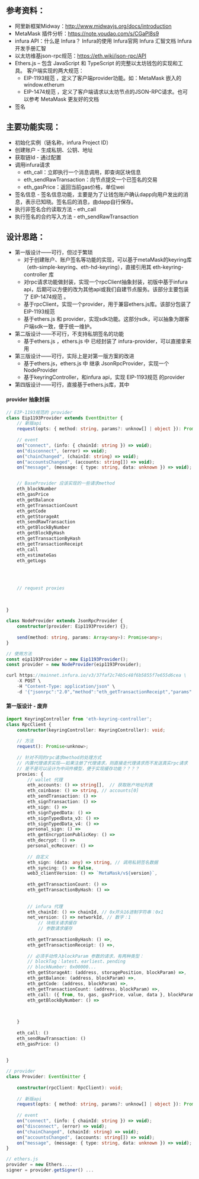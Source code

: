 ## 参考资料：
- 阿里新框架Midway：http://www.midwayjs.org/docs/introduction
- MetaMask 插件分析：https://note.youdao.com/s/CGaPl8s9
- infura API：什么是 Infura？ Infura的使用 Infura官网 Infura 汇智文档   Infura 开发手册汇智
- 以太坊维基json-rpc规范：https://eth.wiki/json-rpc/API
- Ethers.js – 包含 JavaScript 和 TypeScript 的完整以太坊钱包的实现和工具。
客户端实现的两大规范： 
  - EIP-1193规范 ，定义了客户端provider功能。如：MetaMask 嵌入的window.etherum
  - EIP-1474规范 ，定义了客户端请求以太坊节点的JSON-RPC请求。也可以参考 MetaMask 更友好的文档
- 签名

## 主要功能实现：
- 初始化实例（链名称，infura Project ID）
- 创建账户 - 生成私钥、公钥、地址
- 获取链Id - 通过配置
- 调用infura请求
  - eth_call：立即执行一个消息调用，即查询区块信息
  - eth_sendRawTransaction：向节点提交一个已签名的交易
  - eth_gasPrice：返回当前gas价格，单位wei
- 签名信息 - 签名信息功能，主要是为了让钱包账户确认dapp向用户发出的消息，表示已知晓。签名后的消息，由dapp自行保存。
- 执行非签名合约读取方法 - eth_call
- 执行签名的合约写入方法 - eth_sendRawTransaction

## 设计思路：
- 第一版设计——可行，但过于繁琐
  - 对于创建账户、账户签名等功能的实现，可以基于metaMask的keyring库（eth-simple-keyring、eth-hd-keyring），直接引用其 eth-keyring-controller 库
  - 对rpc请求功能做封装，实现一个rpcClient抽象封装，初版中基于infura api，后期可以方便的改为其他api或我们自建节点服务。该部分主要包装了 EIP-1474规范 。
  - 基于rpcClient，实现一个provider，用于兼容ethers.js库。该部分包装了 EIP-1193规范
  - 基于ethers.js 和 provider，实现sdk功能。这部分sdk，可以抽象为跟客户端sdk一致，便于统一维护。
- 第二版设计——不可行，不支持私钥签名的功能
  - 基于ethers.js ，ethers.js 中 已经封装了 infura-provider，可以直接拿来用
- 第三版设计——可行，实际上是对第一版方案的改进
  - 基于ethers.js，ethers.js 中 继承 JsonRpcProvider，实现一个NodeProvider
  - 基于keyringController，和infura api，实现 EIP-1193规范 的provider
- 第四版设计——可行，直接基于ethers.js库，其中

#### provider 抽象封装
```ts
// EIP-1193规范的 provider
class Eip1193Provider extends EventEmitter {
    // 新版api
    request(opts: { method: string, params?: unknow[] | object }): Promise<unknown>;
    
    // event
    on("connect", (info: { chainId: string }) => void);
    on("disconnect", (error) => void);
    on("chainChanged", (chainId: string) => void);
    on("accountsChanged", (accounts: string[]) => void);
    on("message", (message: { type: string, data: unknown }) => void);


    // BaseProvider 应该实现的一些请求method
    eth_blockNumber
    eth_gasPrice
    eth_getBalance
    eth_getTransactionCount
    eth_getCode
    eth_getStorageAt
    eth_sendRawTransaction
    eth_getBlockByNumber
    eth_getBlockByHash
    eth_getTransactionByHash
    eth_getTransactionReceipt
    eth_call
    eth_estimateGas
    eth_getLogs
    
    
    
    
    // request proxies
    
    
    
}

class NodeProvider extends JsonRpcProvider {
    constructor(provider: Eip1193Provider) {};
    
    send(method: string, params: Array<any>): Promise<any>;
}

// 使用方法
const eip1193Provider = new Eip1193Provider();
const provider = new NodeProvider(eip1193Provider);

curl https://mainnet.infura.io/v3/37faf2c74b5c48f6b5855f7e655d6cea \
    -X POST \
    -H "Content-Type: application/json" \
    -d '{"jsonrpc":"2.0","method":"eth_getTransactionReceipt","params": ["0xbb3a336e3f823ec18197f1e13ee875700f08f03e2cab75f0d0b118dabb44cba0"],"id":1}'

```

#### 第一版设计 - 废弃
```ts
import KeyringController from 'eth-keyring-controller';
class RpcClient {
    constructor(keyringController: KeyringController): void;
    
    // 方法
    request(): Promise<unknow>;
    
    // 针对不同的rpc请求method的处理方式
    // 内置代理请求实现——如果注册了代理请求，则直接走代理请求而不发送真实rpc请求
    // 是不是可以设计为中间件模型，便于实现缓存功能？？？？
    proxies: {
        // wallet 代理
        eth_accounts: () => string[],  // 获取账户地址列表
        eth_coinbase: () => string, // accounts[0]
        eth_sendTransaction: () => 
        eth_signTransaction: () =>
        eth_sign: () => 
        eth_signTypedData: () =>
        eth_signTypedData_v3: () =>
        eth_signTypedData_v4: () =>
        personal_sign: () =>
        eth_getEncryptionPublicKey: () =>
        eth_decrypt: () =>
        personal_ecRecover: () =>
        
        // 自定义
        eth_sign: (data: any) => string, // 调用私钥签名数据
        eth_syncing: () => false,
        web3_clientVersion: () => `MetaMask/v${version}`,
        
        eth_getTransactionCount: () =>
        eth_getTransactionByHash: () => 
        
        
        // infura 代理
        eth_chainId: () => chainId, // 0x开头16进制字符串：0x1
        net_version: () => networkId, // 数字：1
            // 块相关请求缓存
            // 参数请求缓存
        
        eth_getTransactionByHash: () =>,
        eth_getTransactionReceipt: () =>,
        
        // 必须手动传入blockParam 参数的请求，有两种类型：
        // blockTag：latest、earliest、pending
        // blockNumber: 0x00000...
        eth_getStorageAt: (address, storagePosition, blockParam) =>,
        eth_getBalance: (address, blockParam) =>,
        eth_getCode: (address, blockParam) =>,
        eth_getTransactionCount: (address, blockParam) =>,
        eth_call: ({ from, to, gas, gasPrice, value, data }, blockParam) =>,
        eth_getBlockByNumber: () =>
        
        

    }
    
    eth_call: ()
    eth_sendRawTransaction: ()
    eth_gasPrice: ()
    
    
}

// provider 
class Provider: EventEmitter {
    
    constructor(rpcClient: RpcClient): void;
    
    // 新版api
    request(opts: { method: string, params?: unknow[] | object }): Promise<unknown>;
    
    // event
    on("connect", (info: { chainId: string }) => void);
    on("disconnect", (error) => void);
    on("chainChanged", (chainId: string) => void);
    on("accountsChanged", (accounts: string[]) => void);
    on("message", (message: { type: string, data: unknown }) => void);
}

// ethers.js
provider = new Ethers....
signer = provider.getSigner() ...


```